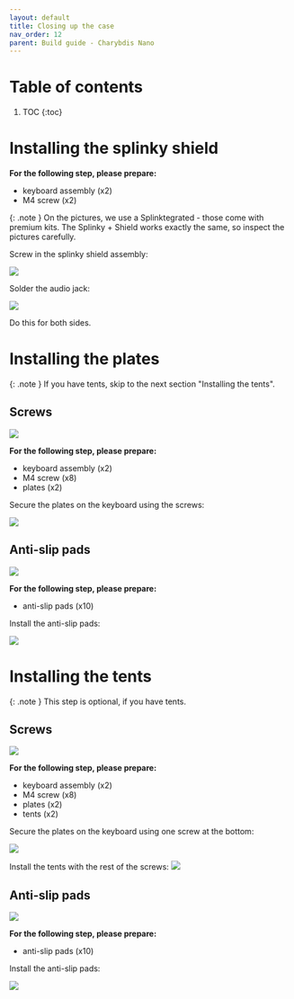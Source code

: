 ```yaml
---
layout: default
title: Closing up the case
nav_order: 12
parent: Build guide - Charybdis Nano
---
```


# Table of contents

1. TOC
{:toc}

# Installing the splinky shield

**For the following step, please prepare:**
- keyboard assembly (x2)
- M4 screw (x2)


{: .note }
On the pictures, we use a Splinktegrated - those come with premium kits. The Splinky + Shield works exactly the same, so inspect the pictures carefully.

Screw in the splinky shield assembly:

![](../assets/pics/guides/cnano/57.jpg)

Solder the audio jack:

![](../assets/pics/guides/cnano/58.jpg)

Do this for both sides.

# Installing the plates

{: .note }
If you have tents, skip to the next section "Installing the tents".

## Screws

![](../assets/pics/guides/cnano/59.jpg)

**For the following step, please prepare:**
- keyboard assembly (x2)
- M4 screw (x8)
- plates (x2)

Secure the plates on the keyboard using the screws:

![](../assets/pics/guides/cnano/60.jpg)

## Anti-slip pads

![](../assets/pics/guides/cnano/62.jpg)

**For the following step, please prepare:**
- anti-slip pads (x10)

Install the anti-slip pads:

![](../assets/pics/guides/cnano/61.jpg)

# Installing the tents

{: .note }
This step is optional, if you have tents.

## Screws

![](../assets/pics/guides/cnano/63.jpg)

**For the following step, please prepare:**
- keyboard assembly (x2)
- M4 screw (x8)
- plates (x2)
- tents (x2)

Secure the plates on the keyboard using one screw at the bottom:

![](../assets/pics/guides/cnano/65.jpg)

Install the tents with the rest of the screws:
![](../assets/pics/guides/cnano/66.jpg)

## Anti-slip pads

![](../assets/pics/guides/cnano/62.jpg)

**For the following step, please prepare:**
- anti-slip pads (x10)

Install the anti-slip pads:

![](../assets/pics/guides/cnano/67.jpg)